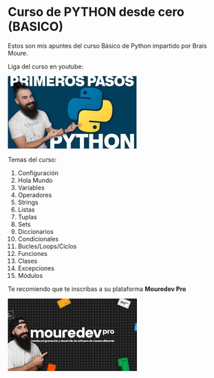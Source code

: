 # Curso de PYTHON desde cero (BASICO)

Estos son mis apuntes del curso Básico de Python impartido por Brais Moure.

Liga del curso en youtube:

[![primeros pasos python](image-1.png)](https://youtu.be/Kp4Mvapo5kc?si=5alnFihEZBYzox36)

Temas del curso:

1. Configuración
2. Hola Mundo
3. Variables
4. Operadores
5. Strings
6. Listas
7. Tuplas
8. Sets
9. Diccionarios
10. Condicionales
11. Bucles/Loops/Ciclos
12. Funciones
13. Clases
14. Excepciones
15. Módulos

Te recomiendo que te inscribas a su plataforma **Mouredev Pro**

[![mouredev pro](image.png)](https://mouredev.pro/)
